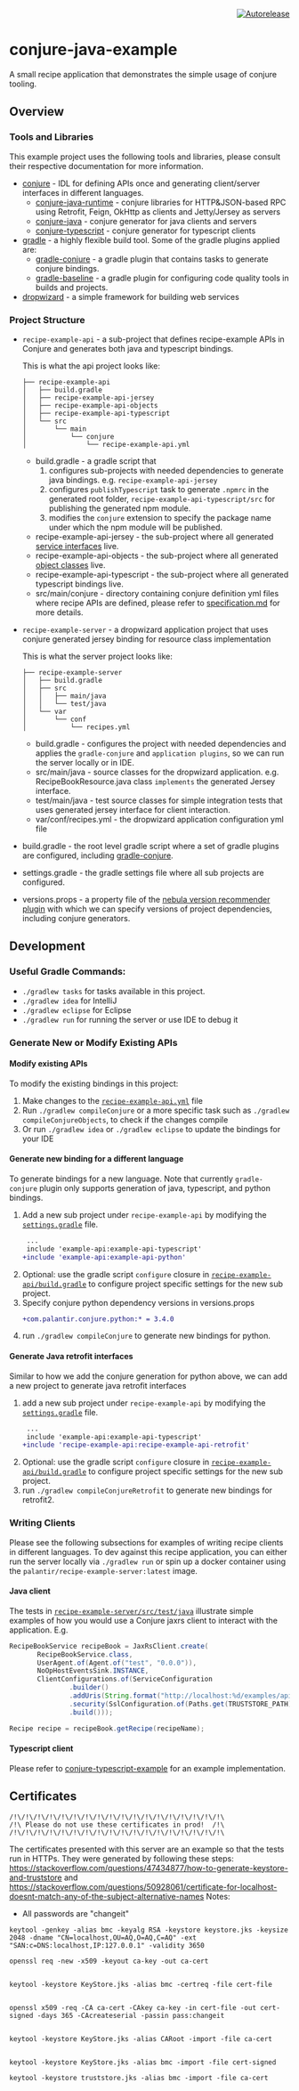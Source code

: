 <p align="right">
<a href="https://autorelease.general.dmz.palantir.tech/palantir/conjure-java-example"><img src="https://img.shields.io/badge/Perform%20an-Autorelease-success.svg" alt="Autorelease"></a>
</p>

# conjure-java-example
A small recipe application that demonstrates the simple usage of conjure tooling.

## Overview

### Tools and Libraries

This example project uses the following tools and libraries, please consult their respective documentation for more information.

* [conjure](https://github.com/palantir/conjure) - IDL for defining APIs once and generating client/server interfaces in different languages.
    * [conjure-java-runtime](https://github.com/palantir/conjure-java-runtime/) - conjure libraries for HTTP&JSON-based RPC using Retrofit, Feign, OkHttp as clients and Jetty/Jersey as servers
    * [conjure-java](https://github.com/palantir/conjure-java) - conjure generator for java clients and servers 
    * [conjure-typescript](https://github.com/palantir/conjure-typescript) - conjure generator for typescript clients
* [gradle](https://gradle.org/) - a highly flexible build tool. Some of the gradle plugins applied are:
     *  [gradle-conjure](https://github.com/palantir/gradle-conjure) - a gradle plugin that contains tasks to generate conjure bindings.
     *  [gradle-baseline](https://github.com/palantir/gradle-baseline) - a gradle plugin for configuring code quality tools in builds and projects.
* [dropwizard](https://www.dropwizard.io/1.3.5/docs/) - a simple framework for building web services

### Project Structure

* `recipe-example-api` - a sub-project that defines recipe-example APIs in Conjure and generates both java and typescript bindings.

    This is what the api project looks like:
    ```
    ├── recipe-example-api
    │   ├── build.gradle
    │   ├── recipe-example-api-jersey
    │   ├── recipe-example-api-objects
    │   ├── recipe-example-api-typescript
    │   └── src
    │       └── main
    │           └── conjure
    │               └── recipe-example-api.yml
    ```
    * build.gradle - a gradle script that 
        1. configures sub-projects with needed dependencies to generate java bindings. e.g. `recipe-example-api-jersey`
        2. configures `publishTypescript` task to generate `.npmrc` in the generated root folder, `recipe-example-api-typescript/src` for publishing the generated npm module.
        3. modifies the `conjure` extension to specify the package name under which the npm module will be published.
    * recipe-example-api-jersey - the sub-project where all generated [service interfaces](https://github.com/palantir/conjure-java-example/blob/0.1.1/example-api/src/main/conjure/example-api.yml#L39) live.
    * recipe-example-api-objects - the sub-project where all generated [object classes](https://github.com/palantir/conjure-java-example/blob/0.1.1/example-api/src/main/conjure/example-api.yml#L4) live.
    * recipe-example-api-typescript - the sub-project where all generated typescript bindings live.
    * src/main/conjure - directory containing conjure definition yml files where recipe APIs are defined, please refer to [specification.md](https://github.com/palantir/conjure/blob/develop/docs/specification.md) for more details.

* `recipe-example-server` - a dropwizard application project that uses conjure generated jersey binding for resource class implementation

    This is what the server project looks like:
    ```
    ├── recipe-example-server
    │   ├── build.gradle
    │   ├── src
    │   │   ├── main/java
    │   │   └── test/java
    │   └── var
    │       └── conf
    │           └── recipes.yml
    ```
    * build.gradle - configures the project with needed dependencies and applies the `gradle-conjure` and `application plugins`, so we can run the server locally or in IDE.
    * src/main/java - source classes for the dropwizard application. e.g. RecipeBookResource.java class `implements` the generated Jersey interface.
    * test/main/java - test source classes for simple integration tests that uses generated jersey interface for client interaction.
    * var/conf/recipes.yml - the dropwizard application configuration yml file

* build.gradle - the root level gradle script where a set of gradle plugins are configured, including [gradle-conjure](https://github.com/palantir/gradle-conjure).
* settings.gradle - the gradle settings file where all sub projects are configured.
* versions.props - a property file of the [nebula version recommender plugin](https://github.com/nebula-plugins/nebula-dependency-recommender-plugin) with which we can specify versions of project dependencies, including conjure generators.

## Development

### Useful Gradle Commands:

* `./gradlew tasks` for tasks available in this project.
* `./gradlew idea` for IntelliJ
* `./gradlew eclipse` for Eclipse
* `./gradlew run` for running the server or use IDE to debug it

### Generate New or Modify Existing APIs

#### Modify existing APIs
To modify the existing bindings in this project:
1. Make changes to the [`recipe-example-api.yml`](/recipe-example-api/src/main/conjure/recipe-example-api.yml) file
2. Run `./gradlew compileConjure` or a more specific task such as `./gradlew compileConjureObjects`, to check if the changes compile
3. Or run `./gradlew idea` or `./gradlew eclipse` to update the bindings for your IDE

#### Generate new binding for a different language
To generate bindings for a new language. Note that currently `gradle-conjure` plugin only supports generation of java, typescript, and python bindings.
1. Add a new sub project under `recipe-example-api` by modifying the [`settings.gradle`](/settings.gradle) file. 
    ```diff
     ...
     include 'example-api:example-api-typescript'
    +include 'example-api:example-api-python'
    ```
2. Optional: use the gradle script `configure` closure in [`recipe-example-api/build.gradle`](/recipe-example-api/build.gradle) to configure project specific settings for the new sub project.
3. Specify conjure python dependency versions in versions.props
   ```diff
   +com.palantir.conjure.python:* = 3.4.0
   ```
4. run `./gradlew compileConjure` to generate new bindings for python.

#### Generate Java retrofit interfaces
Similar to how we add the conjure generation for python above, we can add a new project to generate java retrofit interfaces
1. add a new sub project under `recipe-example-api` by modifying the [`settings.gradle`](/settings.gradle) file. 
    ```diff
     ...
     include 'example-api:example-api-typescript'
    +include 'recipe-example-api:recipe-example-api-retrofit'
    ```
2. Optional: use the gradle script `configure` closure in [`recipe-example-api/build.gradle`](/recipe-example-api/build.gradle) to configure project specific settings for the new sub project. 
3. run `./gradlew compileConjureRetrofit` to generate new bindings for retrofit2.

### Writing Clients

Please see the following subsections for examples of writing recipe clients in different languages. 
To dev against this recipe application, you can either run the server locally via `./gradlew run` or spin up a docker
 container using the `palantir/recipe-example-server:latest` image.

#### Java client
The tests in [`recipe-example-server/src/test/java`](recipe-example-server/src/test/java) illustrate simple examples of how you would use a Conjure jaxrs client to interact with the application. E.g.

```java
RecipeBookService recipeBook = JaxRsClient.create(
       RecipeBookService.class,
       UserAgent.of(Agent.of("test", "0.0.0")),
       NoOpHostEventsSink.INSTANCE,
       ClientConfigurations.of(ServiceConfiguration
               .builder()
               .addUris(String.format("http://localhost:%d/examples/api/", RULE.getLocalPort()))
               .security(SslConfiguration.of(Paths.get(TRUSTSTORE_PATH)))
               .build()));

Recipe recipe = recipeBook.getRecipe(recipeName);
```

#### Typescript client
Please refer to [conjure-typescript-example](https://github.com/palantir/conjure-typescript-example) for an example implementation.


## Certificates
```
/!\/!\/!\/!\/!\/!\/!\/!\/!\/!\/!\/!\/!\/!\/!\/!\/!\/!\
/!\ Please do not use these certificates in prod!  /!\
/!\/!\/!\/!\/!\/!\/!\/!\/!\/!\/!\/!\/!\/!\/!\/!\/!\/!\
```
The certificates presented with this server are an example so that the tests run in HTTPs. They were generated by following these steps: https://stackoverflow.com/questions/47434877/how-to-generate-keystore-and-truststore and https://stackoverflow.com/questions/50928061/certificate-for-localhost-doesnt-match-any-of-the-subject-alternative-names
Notes:
- All passwords are "changeit"





```
keytool -genkey -alias bmc -keyalg RSA -keystore keystore.jks -keysize 2048 -dname "CN=localhost,OU=AQ,O=AQ,C=AQ" -ext "SAN:c=DNS:localhost,IP:127.0.0.1" -validity 3650

openssl req -new -x509 -keyout ca-key -out ca-cert


keytool -keystore KeyStore.jks -alias bmc -certreq -file cert-file


openssl x509 -req -CA ca-cert -CAkey ca-key -in cert-file -out cert-signed -days 365 -CAcreateserial -passin pass:changeit


keytool -keystore KeyStore.jks -alias CARoot -import -file ca-cert


keytool -keystore KeyStore.jks -alias bmc -import -file cert-signed

keytool -keystore truststore.jks -alias bmc -import -file ca-cert


```